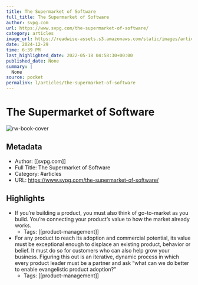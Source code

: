 ```yaml
---
title: The Supermarket of Software
full_title: The Supermarket of Software
author: svpg.com
url: https://www.svpg.com/the-supermarket-of-software/
category: articles
image_url: https://readwise-assets.s3.amazonaws.com/static/images/article2.74d541386bbf.png
date: 2024-12-29
time: 6:39 PM
last_highlighted_date: 2022-05-18 04:58:30+00:00
published_date: None
summary: |
  None
source: pocket
permalink: l/articles/the-supermarket-of-software
---
```

# The Supermarket of Software

![rw-book-cover](https://readwise-assets.s3.amazonaws.com/static/images/article2.74d541386bbf.png)

## Metadata
- Author: [[svpg.com]]
- Full Title: The Supermarket of Software
- Category: #articles
- URL: https://www.svpg.com/the-supermarket-of-software/

## Highlights
- If you’re building a product, you must also think of go-to-market as you build. You’re connecting your product’s value to how the market already works.
    - Tags: [[product-management]] 
- For any product to reach its adoption and commercial potential, its value must be exceptional enough to displace an existing product, behavior or belief. It must do so for customers who can also help grow your business. Figuring this out is an iterative, dynamic process in which every product leader must be a partner and ask “what can we do better to enable evangelistic product adoption?”
    - Tags: [[product-management]] 


